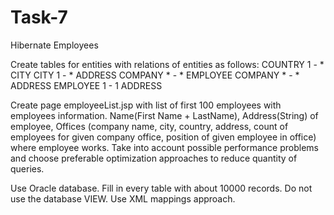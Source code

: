 Task-7
======

Hibernate Employees

Create tables for entities with relations of entities as follows:
COUNTRY 1 - * CITY
CITY 1 - * ADDRESS
COMPANY * - * EMPLOYEE
COMPANY * - * ADDRESS
EMPLOYEE 1 - 1 ADDRESS

Create page employeeList.jsp with list of first 100 employees with employees information.
Name(First Name + LastName), Address(String) of employee,  Offices (company name, city, country, address, count of employees for given company office, position of given employee in office) where employee works. 
Take into account possible performance problems and choose preferable optimization approaches to reduce quantity of queries. 

Use Oracle database. Fill in every table with about 10000 records. Do not use the database VIEW. Use XML mappings approach.
